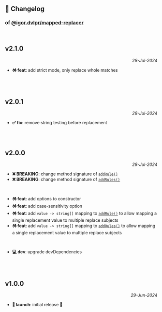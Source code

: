 ## 📒 Changelog

### of [@igor.dvlpr/mapped-replacer](https://github.com/igorskyflyer/npm-mapped-replacer)

<br>

## v2.1.0

<p align="right"><em>28-Jul-2024</em></p>

- **🪅 feat**: add strict mode, only replace whole matches

<br>
<br>

## v2.0.1

<p align="right"><em>28-Jul-2024</em></p>

- **✅ fix**: remove string testing before replacement

<br>
<br>

## v2.0.0

<p align="right"><em>28-Jul-2024</em></p>

- **❌ BREAKING**: change method signature of [`addRule()`](./README.md#addrulesrules--key-string-string--boolean)
- **❌ BREAKING**: change method signature of [`addRules()`](./README.md#addrulesrules--key-string-string--boolean)

<br>

- **🪅 feat**: add options to constructor
- **🪅 feat**: add case-sensitivity option
- **🪅 feat**: add `value -> string[]` mapping to [`addRule()`](./README.md#addrulereplacewith-string-searchfor-string-boolean) to allow mapping a single replacement value to multiple replace subjects
- **🪅 feat**: add `value -> string[]` mapping to [`addRules()`](./README.md#addrulereplacewith-string-searchfor-string-boolean) to allow mapping a single replacement value to multiple replace subjects

<br>

- **💻 dev**: upgrade devDependencies

<br>
<br>

## v1.0.0

<p align="right"><em>29-Jun-2024</em></p>

- **🚀 launch**: initial release 🎉
